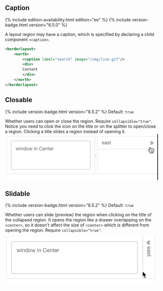 ## Caption

<!--REQUIRED ZK EDITION: EE -->
{% include edition-availability.html edition="ee" %} {% include version-badge.html version="6.5.0" %}

A layout region may have a caption, which is specified by declaring a
child component `<caption>`.

```xml
<borderlayout>
    <north>
        <caption label="search" image="/img/live.gif"/>
        <div>
        Content
        </div>  
    </north>
</borderlayout>
```

## Closable

{% include version-badge.html version="8.5.2" %} Default: `true`

Whether users can open or close the region. Require
`collapsible="true"`. Notice you need to click the icon on the title or
on the splitter to open/close a region. Clicking a title slides a region
instead of opening it. ![](/zk_component_ref/images/Closable.gif)

## Slidable

{% include version-badge.html version="8.5.2" %} Default: `true`

Whether users can slide (preview) the region when clicking on the title
of the collapsed region. It opens the region like a drawer overlapping
on the `<center>`, so it doesn't affect the size of `<center>` which is
different from opening the region. Require `collapsible="true"`.

![](/zk_component_ref/images/layout_slidable.gif)
